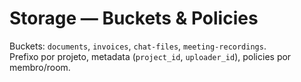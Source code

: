 # Storage — Buckets & Policies

Buckets: `documents`, `invoices`, `chat-files`, `meeting-recordings`.  
Prefixo por projeto, metadata (`project_id`, `uploader_id`), policies por membro/room.

